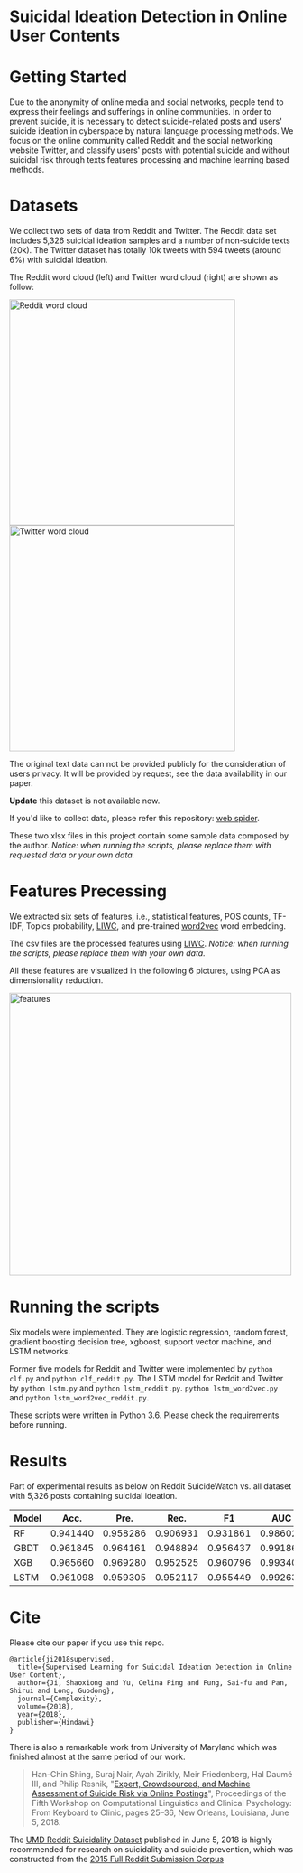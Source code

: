# Suicidal Ideation Detection in Online User Contents

# Getting Started
Due to the anonymity of online media and social networks, people tend to express their feelings and sufferings in online communities.
In order to prevent suicide, it is necessary to detect suicide-related posts and users' suicide ideation in cyberspace by natural language processing methods.
We focus on the online community called Reddit and the social networking website Twitter, and classify users' posts with potential suicide and without suicidal risk through texts features processing and machine learning based methods.


# Datasets
We collect two sets of data from Reddit and Twitter.
The Reddit data set includes 5,326 suicidal ideation samples and a number of non-suicide texts (20k). The Twitter dataset has totally 10k tweets with 594 tweets (around 6\%) with suicidal ideation.

The Reddit word cloud (left) and Twitter word cloud (right) are shown as follow:

<img width="400" alt="Reddit word cloud" src="https://github.com/shaoxiongji/sw-detection/blob/master/output/reddit.jpg"><img width="400" alt="Twitter word cloud" src="https://github.com/shaoxiongji/sw-detection/blob/master/output/twitter.jpg">

The original text data can not be provided publicly for the consideration of users privacy. It will be provided by request, see the data availability in our paper.

**Update** this dataset is not available now.

If you'd like to collect data, please refer this repository: [web spider](https://github.com/shaoxiongji/webspider-eda).

These two xlsx files in this project contain some sample data composed by the author.
*Notice: when running the scripts, please replace them with requested data or your own data.*

# Features Precessing
We extracted six sets of features, i.e., statistical features, POS counts, TF-IDF, Topics probability, [LIWC](http://liwc.wpengine.com), and pre-trained [word2vec](https://radimrehurek.com/gensim/models/word2vec.html) word embedding.

The csv files are the processed features using [LIWC](http://liwc.wpengine.com).
*Notice: when running the scripts, please replace them with your own data.*

All these features are visualized in the following 6 pictures, using PCA as dimensionality reduction.

<img width="500" alt="features" src="https://github.com/shaoxiongji/sw-detection/blob/master/output/all.png">

# Running the scripts
Six models were implemented. They are logistic regression, random forest, gradient boosting decision tree, xgboost, support vector machine, and LSTM networks.

Former five models for Reddit and Twitter were implemented by
`python clf.py`
and
`python clf_reddit.py`.
The LSTM model for Reddit and Twitter by
`python lstm.py` and `python lstm_reddit.py`.
`python lstm_word2vec.py` and `python lstm_word2vec_reddit.py`.

These scripts were written in Python 3.6. Please check the requirements before running.

# Results
Part of experimental results as below on Reddit SuicideWatch vs. all dataset with 5,326 posts containing suicidal ideation.
 
| Model	| Acc.	    | Pre.	    | Rec.      |	F1	    | AUC      |
|------ | ------    | ------    | ------    | ------    | ------   |
|RF	    | 0.941440  | 0.958286	| 0.906931	| 0.931861	| 0.986029 |
|GBDT	| 0.961845	| 0.964161	| 0.948894	| 0.956437	| 0.991860 |
|XGB	| 0.965660  | 0.969280	| 0.952525	| 0.960796	| 0.993403 |
|LSTM	| 0.961098	| 0.959305	| 0.952117	| 0.955449	| 0.992637 |

# Cite
Please cite our paper if you use this repo.
```
@article{ji2018supervised,
  title={Supervised Learning for Suicidal Ideation Detection in Online User Content},
  author={Ji, Shaoxiong and Yu, Celina Ping and Fung, Sai-fu and Pan, Shirui and Long, Guodong},
  journal={Complexity},
  volume={2018},
  year={2018},
  publisher={Hindawi}
}
```

There is also a remarkable work from University of Maryland which was finished almost at the same period of our work.

> Han-Chin Shing, Suraj Nair, Ayah Zirikly, Meir Friedenberg, Hal Daumé III, and Philip Resnik, "[Expert, Crowdsourced, and Machine Assessment of Suicide Risk via Online Postings](http://aclweb.org/anthology/W18-0603)", Proceedings of the Fifth Workshop on Computational Linguistics and Clinical Psychology: From Keyboard to Clinic, pages 25–36, New Orleans, Louisiana, June 5, 2018.

The [UMD Reddit Suicidality Dataset](http://users.umiacs.umd.edu/~resnik/umd_reddit_suicidality_dataset.html) published in June 5, 2018 is highly recommended for research on suicidality and suicide prevention, which was constructed from the [2015 Full Reddit Submission Corpus](https://www.reddit.com/r/datasets/comments/3mg812/full_reddit_submission_corpus_now_available_2006/)
